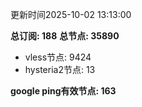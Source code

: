 更新时间2025-10-02 13:13:00

**总订阅: 188**
**总节点: 35890**
- vless节点: 9424
- hysteria2节点: 13

**google ping有效节点: 163**
